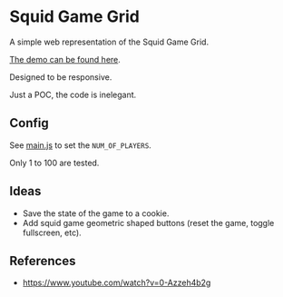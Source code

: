 # Squid Game Grid

A simple web representation of the Squid Game Grid.

[The demo can be found here](https://andhw.github.io/squid-game-grid/).

Designed to be responsive.

Just a POC, the code is inelegant.

## Config

See [main.js](main.js) to set the `NUM_OF_PLAYERS`.

Only 1 to 100 are tested.

## Ideas

- Save the state of the game to a cookie.
- Add squid game geometric shaped buttons (reset the game, toggle fullscreen, etc).

## References

- <https://www.youtube.com/watch?v=0-Azzeh4b2g>
